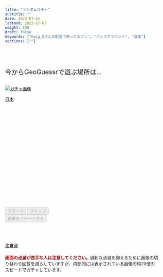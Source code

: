 ```yaml
---
title: "ランダムガチャ"
subtitle: ""
date: 2023-07-03
lastmod: 2023-07-03
weight: 100
draft: false
keywords: ["Daig_Oさんの配信で使ってるアレ", "バックグラウンド", "音楽"]
sections: [""]
---
```


<br><br>
<div class="googlemap-if">
<span style="font-size:1.5em;">今からGeoGuessrで遊ぶ場所は...</span>
</div>
<br>

<div style="width:100%;height:400px;">
<p><a id="gachaLink1" href="#" target="_blank"><img id="gachaImage" src="https://geopinning.space/flags/JP.svg" alt="ガチャ画像"></a></p>
<p id="gachaText"><a id="gachaLink2" href="https://geopinning.space/rule/asia/japan/" target="_blank">日本</a></p>
</div>

<div class="googlemap-if button-list">
<button id="startButton" class="buttonRound" onclick="startGacha()" disabled>スタート</button>
<button id="stopButton" class="buttonRound" onclick="stopGacha()" disabled>ストップ</button>
</div>

<div class="googlemap-if button-list">
<button id="tweetButton" class="buttonRound-tweet" onclick="tweetResult()" disabled>結果をツイートする</button>
</div>

<br><br>

<script>
var items = [
    { image: "https://geopinning.space/flags/IN.svg", text: "インド", link: "https://geopinning.space/rule/asia/india/" },
    { image: "https://geopinning.space/flags/JP.svg", text: "日本", link: "https://geopinning.space/rule/asia/japan/" },
    { image: "https://geopinning.space/flags/US.svg", text: "アメリカ", link: "https://geopinning.space/rule/n_america/usa/" },
    { image: "https://geopinning.space/flags/AR.svg", text: "アルゼンチン", link: "https://geopinning.space/rule/cs_america/argentina/" },
    { image: "https://geopinning.space/flags/ID.svg", text: "インドネシア", link: "https://geopinning.space/rule/asia/indonesia/" },
    { image: "https://geopinning.space/flags/CA.svg", text: "カナダ", link: "https://geopinning.space/rule/n_america/canada/" },
    { image: "https://geopinning.space/flags/BT.svg", text: "ブータン", link: "https://geopinning.space/rule/asia/bhutan/" },
    { image: "https://geopinning.space/flags/RU.svg", text: "ロシア", link: "https://geopinning.space/rule/asia/russia/" },
    { image: "https://geopinning.space/flags/ML.svg", text: "マリ共和国", link: "https://geopinning.space/rule/africa/mali/" },
    { image: "https://geopinning.space/flags/BR.svg", text: "ブラジル", link: "https://geopinning.space/rule/cs_america/brazil/" },
    { image: "https://geopinning.space/flags/MX.svg", text: "メキシコ", link: "https://geopinning.space/rule/n_america/mexico/" },
    { image: "https://geopinning.space/flags/MX.svg", text: "メキシコ", link: "https://geopinning.space/rule/n_america/mexico/" },
    { image: "https://geopinning.space/flags/KH.svg", text: "カンボジア", link: "https://geopinning.space/rule/asia/cambodia/" },
    { image: "https://geopinning.space/flags/KG.svg", text: "キルギス共和国", link: "https://geopinning.space/rule/asia/kyrgyzstan/" },
    { image: "https://geopinning.space/flags/SG.svg", text: "シンガポール", link: "https://geopinning.space/rule/asia/singapore/" },
    { image: "https://geopinning.space/flags/LK.svg", text: "スリランカ", link: "https://geopinning.space/rule/asia/srilanka/" },
    { image: "https://geopinning.space/flags/TH.svg", text: "タイ", link: "https://geopinning.space/rule/asia/thai/" },
    { image: "https://geopinning.space/flags/NP.svg", text: "ネパール", link: "https://geopinning.space/rule/asia/nepal/" },
    { image: "https://geopinning.space/flags/PK.svg", text: "パキスタン", link: "https://geopinning.space/rule/asia/pakistan/" },
    { image: "https://geopinning.space/flags/BD.svg", text: "バングラディシュ", link: "https://geopinning.space/rule/asia/bangladesh/" },
    { image: "https://geopinning.space/flags/PH.svg", text: "フィリピン", link: "https://geopinning.space/rule/asia/philippines/" },
    { image: "https://geopinning.space/flags/MY.svg", text: "マレーシア", link: "https://geopinning.space/rule/asia/malaysia/" },
    { image: "https://geopinning.space/flags/MN.svg", text: "モンゴル", link: "https://geopinning.space/rule/asia/mongolia/" },
    { image: "https://geopinning.space/flags/LA.svg", text: "ラオス", link: "https://geopinning.space/rule/asia/laos/" },
    { image: "https://geopinning.space/flags/HK.svg", text: "香港", link: "https://geopinning.space/rule/asia/hongkong/" },
    { image: "https://geopinning.space/flags/TW.svg", text: "台湾", link: "https://geopinning.space/rule/asia/taiwan/" },
    { image: "https://geopinning.space/flags/KR.svg", text: "韓国", link: "https://geopinning.space/rule/asia/korea/" },
    { image: "https://geopinning.space/flags/CN.svg", text: "中国", link: "https://geopinning.space/rule/asia/china/" },
    { image: "https://geopinning.space/flags/MO.svg", text: "澳門", link: "https://geopinning.space/rule/asia/macau/" },
    { image: "https://geopinning.space/flags/WS.svg", text: "アメリカ領サモア", link: "https://geopinning.space/rule/oceania/samoa/" },
    { image: "https://geopinning.space/flags/AU.svg", text: "オーストラリア", link: "https://geopinning.space/rule/oceania/australia/" },
    { image: "https://geopinning.space/flags/GU.svg", text: "グアム", link: "https://geopinning.space/rule/oceania/guam/" },
    { image: "https://geopinning.space/flags/CX.svg", text: "クリスマス島", link: "https://geopinning.space/rule/oceania/christmas-island/" },
    { image: "https://geopinning.space/flags/CC.svg", text: "ココス諸島", link: "https://geopinning.space/rule/oceania/cocos_islands/" },
    { image: "https://geopinning.space/flags/NZ.svg", text: "ニュージーランド", link: "https://geopinning.space/rule/oceania/new-zealand/" },
    { image: "https://geopinning.space/flags/VU.svg", text: "バヌアツ", link: "https://geopinning.space/rule/oceania/vanuatu/" },
    { image: "https://geopinning.space/flags/Pitcairn.svg", text: "ピトケアン諸島", link: "https://geopinning.space/rule/oceania/pitcairn/" },
    { image: "https://geopinning.space/flags/MDW.svg", text: "ミッドウェー島", link: "https://geopinning.space/rule/oceania/midway_atoll/" },
    { image: "https://geopinning.space/flags/MP.svg", text: "北マリアナ諸島", link: "https://geopinning.space/rule/oceania/northern_mariana_islands/" },
    { image: "https://geopinning.space/flags/AE.svg", text: "アラブ首長国連邦", link: "https://geopinning.space/rule/middle_east/united_arab_emirates/" },
    { image: "https://geopinning.space/flags/IQ.svg", text: "イラク", link: "https://geopinning.space/rule/middle_east/iraq/" },
    { image: "https://geopinning.space/flags/QA.svg", text: "カタール", link: "https://geopinning.space/rule/middle_east/qatar/" },
    { image: "https://geopinning.space/flags/TR.svg", text: "トルコ", link: "https://geopinning.space/rule/middle_east/turkey/" },
    { image: "https://geopinning.space/flags/PS.svg", text: "パレスチナ", link: "https://geopinning.space/rule/middle_east/palestine/" },
    { image: "https://geopinning.space/flags/JO.svg", text: "ヨルダン", link: "https://geopinning.space/rule/middle_east/jordan/" },
    { image: "https://geopinning.space/flags/LB.svg", text: "レバノン", link: "https://geopinning.space/rule/middle_east/lebanon/" },
    { image: "https://geopinning.space/flags/IS.svg", text: "アイスランド", link: "https://geopinning.space/rule/europe/iceland/" },
    { image: "https://geopinning.space/flags/IE.svg", text: "アイルランド", link: "https://geopinning.space/rule/europe/ireland/" },
    { image: "https://geopinning.space/flags/AL.svg", text: "アルバニア", link: "https://geopinning.space/rule/europe/albania/" },
    { image: "https://geopinning.space/flags/AD.svg", text: "アンドラ", link: "https://geopinning.space/rule/europe/andorra/" },
    { image: "https://geopinning.space/flags/GB.svg", text: "イギリス", link: "https://geopinning.space/rule/europe/united-kingdom/" },
    { image: "https://geopinning.space/flags/IT.svg", text: "イタリア", link: "https://geopinning.space/rule/europe/italy/" },
    { image: "https://geopinning.space/flags/UA.svg", text: "ウクライナ", link: "https://geopinning.space/rule/europe/ukraine/" },
    { image: "https://geopinning.space/flags/RO.svg", text: "ルーマニア", link: "https://geopinning.space/rule/europe/romania/" },
    { image: "https://geopinning.space/flags/AT.svg", text: "オーストリア", link: "https://geopinning.space/rule/europe/austria/" },
    { image: "https://geopinning.space/flags/AX.svg", text: "オーランド諸島", link: "https://geopinning.space/rule/europe/aland_islands/" },
    { image: "https://geopinning.space/flags/PL.svg", text: "ポーランド", link: "https://geopinning.space/rule/europe/poland/" },
    { image: "https://geopinning.space/flags/NL.svg", text: "オランダ", link: "https://geopinning.space/rule/europe/netherlands/" },
    { image: "https://geopinning.space/flags/GR.svg", text: "ギリシャ", link: "https://geopinning.space/rule/europe/greece/" },
    { image: "https://geopinning.space/flags/HR.svg", text: "クロアチア", link: "https://geopinning.space/rule/europe/croatia/" },
    { image: "https://geopinning.space/flags/SM.svg", text: "サンマリノ", link: "https://geopinning.space/rule/europe/san-marino/" },
    { image: "https://geopinning.space/flags/JE.svg", text: "ジャージー", link: "https://geopinning.space/rule/europe/jersey/" },
    { image: "https://geopinning.space/flags/GI.svg", text: "ジブラルタル", link: "https://geopinning.space/rule/europe/gibraltar/" },
    { image: "https://geopinning.space/flags/CH.svg", text: "スイス", link: "https://geopinning.space/rule/europe/switzerland/" },
    { image: "https://geopinning.space/flags/SJ.svg", text: "スヴァールバル諸島", link: "https://geopinning.space/rule/europe/svalbard/" },
    { image: "https://geopinning.space/flags/SE.svg", text: "スウェーデン", link: "https://geopinning.space/rule/europe/sweden/" },
    { image: "https://geopinning.space/flags/ES.svg", text: "スペイン", link: "https://geopinning.space/rule/europe/spain/" },
    { image: "https://geopinning.space/flags/SK.svg", text: "スロバキア", link: "https://geopinning.space/rule/europe/slovakia/" },
    { image: "https://geopinning.space/flags/SI.svg", text: "スロベニア", link: "https://geopinning.space/rule/europe/slovenia/" },
    { image: "https://geopinning.space/flags/RS.svg", text: "セルビア", link: "https://geopinning.space/rule/europe/serbia/" },
    { image: "https://geopinning.space/flags/CZ.svg", text: "チェコ", link: "https://geopinning.space/rule/europe/czechia/" },
    { image: "https://geopinning.space/flags/DK.svg", text: "デンマーク", link: "https://geopinning.space/rule/europe/denmark/" },
    { image: "https://geopinning.space/flags/DE.svg", text: "ドイツ", link: "https://geopinning.space/rule/europe/germany/" },
    { image: "https://geopinning.space/flags/NO.svg", text: "ノルウェー", link: "https://geopinning.space/rule/europe/norway/" },
    { image: "https://geopinning.space/flags/EE.svg", text: "エストニア", link: "https://geopinning.space/rule/europe/baltic-state/estonia/" },
    { image: "https://geopinning.space/flags/LV.svg", text: "ラトビア", link: "https://geopinning.space/rule/europe/baltic-state/latvia/" },
    { image: "https://geopinning.space/flags/LT.svg", text: "リトアニア", link: "https://geopinning.space/rule/europe/baltic-state/lithuania/" },
    { image: "https://geopinning.space/flags/HU.svg", text: "ハンガリー", link: "https://geopinning.space/rule/europe/hungary/" },
    { image: "https://geopinning.space/flags/FI.svg", text: "フィンランド", link: "https://geopinning.space/rule/europe/finland/" },
    { image: "https://geopinning.space/flags/FO.svg", text: "フェロー諸島", link: "https://geopinning.space/rule/europe/faroe_islands/" },
    { image: "https://geopinning.space/flags/FR.svg", text: "フランス", link: "https://geopinning.space/rule/europe/france/" },
    { image: "https://geopinning.space/flags/BG.svg", text: "ブルガリア", link: "https://geopinning.space/rule/europe/bulgaria/" },
    { image: "https://geopinning.space/flags/BY.svg", text: "ベラルーシ", link: "https://geopinning.space/rule/europe/belarus/" },
    { image: "https://geopinning.space/flags/BE.svg", text: "ベルギー", link: "https://geopinning.space/rule/europe/belgium/" },
    { image: "https://geopinning.space/flags/PT.svg", text: "ポルトガル", link: "https://geopinning.space/rule/europe/portugal/" },
    { image: "https://geopinning.space/flags/MT.svg", text: "マルタ", link: "https://geopinning.space/rule/europe/malta/" },
    { image: "https://geopinning.space/flags/IM.svg", text: "マン島", link: "https://geopinning.space/rule/europe/mannin/" },
    { image: "https://geopinning.space/flags/MC.svg", text: "モナコ", link: "https://geopinning.space/rule/europe/monaco/" },
    { image: "https://geopinning.space/flags/ME.svg", text: "モンテネグロ", link: "https://geopinning.space/rule/europe/montenegro/" },
    { image: "https://geopinning.space/flags/LU.svg", text: "ルクセンブルグ", link: "https://geopinning.space/rule/europe/luxembourg/" },
    { image: "https://geopinning.space/flags/MK.svg", text: "北マケドニア", link: "https://geopinning.space/rule/europe/macedonia/" },
    { image: "https://geopinning.space/flags/GH.svg", text: "ガーナ", link: "https://geopinning.space/rule/africa/ghana/" },
    { image: "https://geopinning.space/flags/UG.svg", text: "ウガンダ", link: "https://geopinning.space/rule/africa/uganda/" },
    { image: "https://geopinning.space/flags/EG.svg", text: "エジプト", link: "https://geopinning.space/rule/africa/egypt/" },
    { image: "https://geopinning.space/flags/SZ.svg", text: "エスワティニ", link: "https://geopinning.space/rule/africa/eswatini/" },
    { image: "https://geopinning.space/flags/CANA.svg", text: "カナリア諸島", link: "https://geopinning.space/rule/africa/canary_islands/" },
    { image: "https://geopinning.space/flags/KE.svg", text: "ケニア", link: "https://geopinning.space/rule/africa/kenya/" },
    { image: "https://geopinning.space/flags/SN.svg", text: "セネガル", link: "https://geopinning.space/rule/africa/senegal/" },
    { image: "https://geopinning.space/flags/TZ.svg", text: "タンザニア", link: "https://geopinning.space/rule/africa/tanzania/" },
    { image: "https://geopinning.space/flags/TN.svg", text: "チュニジア", link: "https://geopinning.space/rule/africa/tunisia/" },
    { image: "https://geopinning.space/flags/NG.svg", text: "ナイジェリア", link: "https://geopinning.space/rule/africa/nigeria/" },
    { image: "https://geopinning.space/flags/BW.svg", text: "ボツワナ", link: "https://geopinning.space/rule/africa/botswana/" },
    { image: "https://geopinning.space/flags/MG.svg", text: "マダガスカル", link: "https://geopinning.space/rule/africa/madagascar/" },
    { image: "https://geopinning.space/flags/MADE.svg", text: "マデイラ諸島", link: "https://geopinning.space/rule/africa/madeira_islands/" },
    { image: "https://geopinning.space/flags/RW.svg", text: "ルワンダ", link: "https://geopinning.space/rule/africa/rwanda/" },
    { image: "https://geopinning.space/flags/LS.svg", text: "レソト", link: "https://geopinning.space/rule/africa/lesotho/" },
    { image: "https://geopinning.space/flags/REUN.svg", text: "レユニオン", link: "https://geopinning.space/rule/africa/reunion/" },
    { image: "https://geopinning.space/flags/ZA.svg", text: "南アフリカ", link: "https://geopinning.space/rule/africa/south-africa/" },
    { image: "https://geopinning.space/flags/VI.svg", text: "アメリカ領ヴァージン諸島", link: "https://geopinning.space/rule/n_america/virgin_islands/" },
    { image: "https://geopinning.space/flags/GT.svg", text: "グアテマラ", link: "https://geopinning.space/rule/n_america/guatemala/" },
    { image: "https://geopinning.space/flags/GL.svg", text: "グリーンランド", link: "https://geopinning.space/rule/n_america/greenland/" },
    { image: "https://geopinning.space/flags/COCR.svg", text: "コスタリカ", link: "https://geopinning.space/rule/n_america/costa_rica/" },
    { image: "https://geopinning.space/flags/SPM.svg", text: "サンピエール島・ミクロン島", link: "https://geopinning.space/rule/n_america/saint-pierre-miquelon/" },
    { image: "https://geopinning.space/flags/DO.svg", text: "ドミニカ共和国", link: "https://geopinning.space/rule/n_america/dominican-republic/" },
    { image: "https://geopinning.space/flags/BM.svg", text: "バミューダ", link: "https://geopinning.space/rule/n_america/bermuda/" },
    { image: "https://geopinning.space/flags/PR.svg", text: "プエルトリコ", link: "https://geopinning.space/rule/n_america/puerto-rico/" },
    { image: "https://geopinning.space/flags/MX.svg", text: "メキシコ", link: "https://geopinning.space/rule/n_america/mexico/" },
    { image: "https://geopinning.space/flags/AR.svg", text: "アルゼンチン", link: "https://geopinning.space/rule/cs_america/argentina/" },
    { image: "https://geopinning.space/flags/UY.svg", text: "ウルグアイ", link: "https://geopinning.space/rule/cs_america/uruguay/" },
    { image: "https://geopinning.space/flags/EC.svg", text: "エクアドル", link: "https://geopinning.space/rule/cs_america/ecuador/" },
    { image: "https://geopinning.space/flags/GPSI.svg", text: "ガラパゴス諸島", link: "https://geopinning.space/rule/cs_america/galapagos_islands/" },
    { image: "https://geopinning.space/flags/CW.svg", text: "キュラソー", link: "https://geopinning.space/rule/cs_america/curacao/" },
    { image: "https://geopinning.space/flags/CO.svg", text: "コロンビア", link: "https://geopinning.space/rule/cs_america/colombia/" },
    { image: "https://geopinning.space/flags/GS.svg", text: "サウスジョージア・サウスサンドウィッチ諸島", link: "https://geopinning.space/rule/cs_america/sgssi/" },
    { image: "https://geopinning.space/flags/CL.svg", text: "チリ", link: "https://geopinning.space/rule/cs_america/chile/" },
    { image: "https://geopinning.space/flags/FK.svg", text: "フォークランド諸島", link: "https://geopinning.space/rule/cs_america/falkland_islands/" },
    { image: "https://geopinning.space/flags/PE.svg", text: "ペルー", link: "https://geopinning.space/rule/cs_america/peru/" },
    { image: "https://geopinning.space/flags/BO.svg", text: "ボリビア", link: "https://geopinning.space/rule/cs_america/bolivia/" },
    { image: "https://geopinning.space/flags/MQ.svg", text: "マルティニーク", link: "https://geopinning.space/rule/cs_america/martinique/" },
    { image: "https://geopinning.space/flags/AQ.svg", text: "南極大陸", link: "https://geopinning.space/rule/antarctica/" },
];

var intervalId;
var gachaImage = document.getElementById("gachaImage");
var gachaText = document.getElementById("gachaText");
var gachaLink1 = document.getElementById("gachaLink1");
var gachaLink2 = document.getElementById("gachaLink2");
var startButton = document.getElementById("startButton");
var stopButton = document.getElementById("stopButton");
var tweetButton = document.getElementById("tweetButton");
startButton.disabled = false;
stopButton.disabled = true;
var currentIndex = 0;
var itemLen = items.length;

function startGacha(forceChangeImg = false) {
    startButton.disabled = true;
    stopButton.disabled = false;
    tweetButton.disabled = true;
    intervalId = setInterval(function() {
    currentIndex = (currentIndex + 1 + Math.floor(0.3 * Math.random() * itemLen)) % itemLen;
    if (Math.floor(Math.random() * 20)%20 === 0) {
        gachaImage.src = items[currentIndex].image;
    }
    gachaLink1.href = items[currentIndex].link;
    gachaLink2.href = items[currentIndex].link;
    gachaLink2.textContent = items[currentIndex].text;
    }, 10);
}

function stopGacha() {
    gachaImage.src = items[currentIndex].image;
    startButton.disabled = false;
    stopButton.disabled = true;
    tweetButton.disabled = false;
    clearInterval(intervalId);
}

function tweetResult() {
    var text = encodeURIComponent("ガチャの結果: " + gachaText.textContent);
    //var url = encodeURIComponent(gachaLink1.href);
    var url = encodeURIComponent("https://geopinning.space/web/tools/");
    var tweetUrl = "https://twitter.com/intent/tweet?text=" + text + "&url=" + url;
    window.open(tweetUrl);
}
</script>

#### 注意点
<span style="font-weight:bold;color:#990000;">画面の点滅が苦手な人は注意してください。</span>過剰な点滅を抑えるために画像の切り替わり回数を減らしていますが、内部的には表示されている画像の約20倍のスピードでガチャしています。